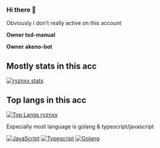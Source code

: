 ### Hi there 👋

Obviously i don't really active on this account

**Owner tsd-manual**

**Owner akeno-bot**

## Mostly stats in this acc
[![ryznxx stats](https://github-readme-stats.vercel.app/api?username=ryznxx)](https://github.com/anuraghazra/github-readme-stats)

## Top langs in this acc
[![Top Langs ryznxx](https://github-readme-stats.vercel.app/api/top-langs/?username=ryznxx&layout=compact)](https://github.com/anuraghazra/github-readme-stats)

Especially most language is golang & typescript/javascript

[![JavaScript](https://img.shields.io/badge/-JavaScript-white?style=flat&logo=javascript&link=https://github.com/ryznxx)](https://github.com/ryznxx) 
[![Typescript](https://img.shields.io/badge/-TypeScript-white?style=flat&logo=typescript&link=https://github.com/ryznxx)](https://github.com/ryznxx)
[![Golang](https://img.shields.io/badge/-Golang-white?style=flat&logo=golang&link=https://github.com/ryznxx)](https://github.com/ryznxx)

<!--
**ryznxx/ryznxx** is a ✨ _special_ ✨ repository because its `README.md` (this file) appears on your GitHub profile.

Here are some ideas to get you started:

- 🔭 I’m currently working on ...
- 🌱 I’m currently learning ...
- 👯 I’m looking to collaborate on ...
- 🤔 I’m looking for help with ...
- 💬 Ask me about ...
- 📫 How to reach me: ...
- 😄 Pronouns: ...
- ⚡ Fun fact: ...
-->
